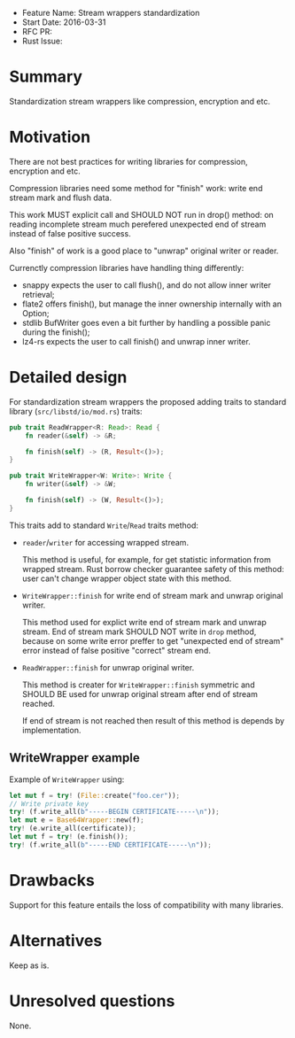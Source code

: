- Feature Name: Stream wrappers standardization
- Start Date: 2016-03-31
- RFC PR: 
- Rust Issue: 

# Summary
[summary]: #summary

Standardization stream wrappers like compression, encryption and etc.

# Motivation
[motivation]: #motivation

There are not best practices for writing libraries for compression,
encryption and etc.

Compression libraries need some method for "finish" work: write end
stream mark and flush data.

This work MUST explicit call and SHOULD NOT run in drop() method:
on reading incomplete stream much perefered unexpected end of stream
instead of false positive success.

Also "finish" of work is a good place to "unwrap" original writer
or reader.

Currenctly compression libraries have handling thing differently:

 * snappy expects the user to call flush(), and do not allow
   inner writer retrieval;
 * flate2 offers finish(), but manage the inner ownership internally
   with an Option;
 * stdlib BufWriter goes even a bit further by handling a possible
   panic during the finish();
 * lz4-rs expects the user to call finish() and unwrap inner writer.

# Detailed design
[design]: #detailed-design

For standardization stream wrappers the proposed adding traits to
standard library (`src/libstd/io/mod.rs`) traits:
```rust
pub trait ReadWrapper<R: Read>: Read {
    fn reader(&self) -> &R;

    fn finish(self) -> (R, Result<()>);
}

pub trait WriteWrapper<W: Write>: Write {
    fn writer(&self) -> &W;

    fn finish(self) -> (W, Result<()>);
}
```

This traits add to standard `Write`/`Read` traits method:

 * `reader`/`writer` for accessing wrapped stream.

   This method is useful, for example, for get statistic information
   from wrapped stream.
   Rust borrow checker guarantee safety of this method: user can't
   change wrapper object state with this method.

 * `WriteWrapper::finish` for write end of stream mark and unwrap
   original writer.

   This method used for explict write end of stream mark and unwrap
   stream. End of stream mark SHOULD NOT write in `drop` method,
   because on some write error preffer to get "unexpected end of
   stream" error instead of false positive "correct" stream end.

 * `ReadWrapper::finish` for unwrap original writer.

   This method is creater for `WriteWrapper::finish` symmetric and
   SHOULD BE used for unwrap original stream after end of stream
   reached.

   If end of stream is not reached then result of this method is
   depends by implementation.

## WriteWrapper example

Example of `WriteWrapper` using:
```rust
let mut f = try! (File::create("foo.cer"));
// Write private key
try! (f.write_all(b"-----BEGIN CERTIFICATE-----\n"));
let mut e = Base64Wrapper::new(f);
try! (e.write_all(certificate));
let mut f = try! (e.finish());
try! (f.write_all(b"-----END CERTIFICATE-----\n"));
```

# Drawbacks
[drawbacks]: #drawbacks

Support for this feature entails the loss of compatibility with many
libraries.

# Alternatives
[alternatives]: #alternatives

Keep as is.

# Unresolved questions
[unresolved]: #unresolved-questions

None.
